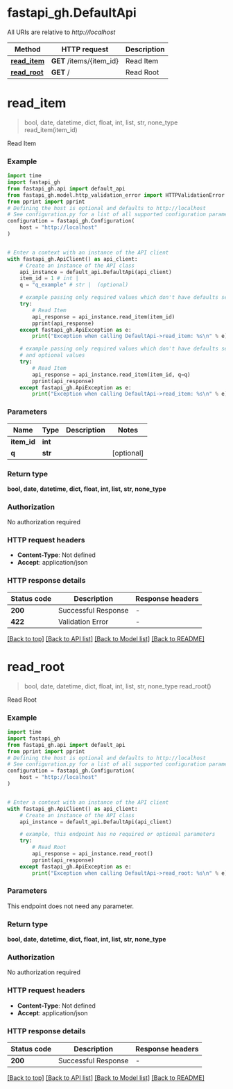 # fastapi_gh.DefaultApi

All URIs are relative to *http://localhost*

Method | HTTP request | Description
------------- | ------------- | -------------
[**read_item**](DefaultApi.md#read_item) | **GET** /items/{item_id} | Read Item
[**read_root**](DefaultApi.md#read_root) | **GET** / | Read Root


# **read_item**
> bool, date, datetime, dict, float, int, list, str, none_type read_item(item_id)

Read Item

### Example

```python
import time
import fastapi_gh
from fastapi_gh.api import default_api
from fastapi_gh.model.http_validation_error import HTTPValidationError
from pprint import pprint
# Defining the host is optional and defaults to http://localhost
# See configuration.py for a list of all supported configuration parameters.
configuration = fastapi_gh.Configuration(
    host = "http://localhost"
)


# Enter a context with an instance of the API client
with fastapi_gh.ApiClient() as api_client:
    # Create an instance of the API class
    api_instance = default_api.DefaultApi(api_client)
    item_id = 1 # int | 
    q = "q_example" # str |  (optional)

    # example passing only required values which don't have defaults set
    try:
        # Read Item
        api_response = api_instance.read_item(item_id)
        pprint(api_response)
    except fastapi_gh.ApiException as e:
        print("Exception when calling DefaultApi->read_item: %s\n" % e)

    # example passing only required values which don't have defaults set
    # and optional values
    try:
        # Read Item
        api_response = api_instance.read_item(item_id, q=q)
        pprint(api_response)
    except fastapi_gh.ApiException as e:
        print("Exception when calling DefaultApi->read_item: %s\n" % e)
```

### Parameters

Name | Type | Description  | Notes
------------- | ------------- | ------------- | -------------
 **item_id** | **int**|  |
 **q** | **str**|  | [optional]

### Return type

**bool, date, datetime, dict, float, int, list, str, none_type**

### Authorization

No authorization required

### HTTP request headers

 - **Content-Type**: Not defined
 - **Accept**: application/json

### HTTP response details
| Status code | Description | Response headers |
|-------------|-------------|------------------|
**200** | Successful Response |  -  |
**422** | Validation Error |  -  |

[[Back to top]](#) [[Back to API list]](../README.md#documentation-for-api-endpoints) [[Back to Model list]](../README.md#documentation-for-models) [[Back to README]](../README.md)

# **read_root**
> bool, date, datetime, dict, float, int, list, str, none_type read_root()

Read Root

### Example

```python
import time
import fastapi_gh
from fastapi_gh.api import default_api
from pprint import pprint
# Defining the host is optional and defaults to http://localhost
# See configuration.py for a list of all supported configuration parameters.
configuration = fastapi_gh.Configuration(
    host = "http://localhost"
)


# Enter a context with an instance of the API client
with fastapi_gh.ApiClient() as api_client:
    # Create an instance of the API class
    api_instance = default_api.DefaultApi(api_client)

    # example, this endpoint has no required or optional parameters
    try:
        # Read Root
        api_response = api_instance.read_root()
        pprint(api_response)
    except fastapi_gh.ApiException as e:
        print("Exception when calling DefaultApi->read_root: %s\n" % e)
```

### Parameters
This endpoint does not need any parameter.

### Return type

**bool, date, datetime, dict, float, int, list, str, none_type**

### Authorization

No authorization required

### HTTP request headers

 - **Content-Type**: Not defined
 - **Accept**: application/json

### HTTP response details
| Status code | Description | Response headers |
|-------------|-------------|------------------|
**200** | Successful Response |  -  |

[[Back to top]](#) [[Back to API list]](../README.md#documentation-for-api-endpoints) [[Back to Model list]](../README.md#documentation-for-models) [[Back to README]](../README.md)

